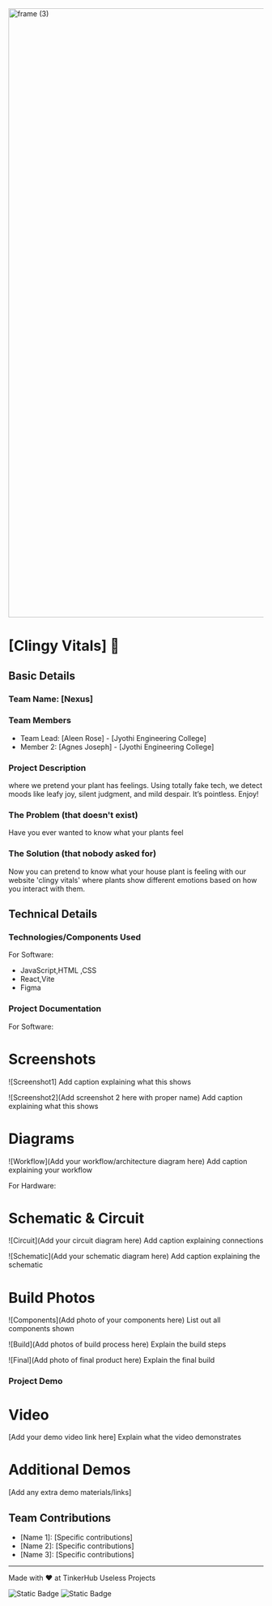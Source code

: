 <img width="3188" height="1202" alt="frame (3)" src="https://github.com/user-attachments/assets/517ad8e9-ad22-457d-9538-a9e62d137cd7" />


# [Clingy Vitals] 🎯


## Basic Details
### Team Name: [Nexus]


### Team Members
- Team Lead: [Aleen Rose] - [Jyothi Engineering College]
- Member 2: [Agnes Joseph] - [Jyothi Engineering College]

### Project Description
 where we pretend 
your plant has feelings.
 Using totally fake tech, we detect 
moods like leafy joy, 
silent judgment, and mild despair. It’s pointless. Enjoy!

### The Problem (that doesn't exist)
Have you ever wanted to know what your plants feel

### The Solution (that nobody asked for)
Now you can pretend to know what your house plant is feeling with our website 'clingy vitals' where plants show different emotions based on how you interact with them.

## Technical Details
### Technologies/Components Used
For Software:
- JavaScript,HTML ,CSS
- React,Vite
- Figma




### Project Documentation
For Software:

# Screenshots 
![Screenshot1]
Add caption explaining what this shows

![Screenshot2](Add screenshot 2 here with proper name)
Add caption explaining what this shows



# Diagrams
![Workflow](Add your workflow/architecture diagram here)
Add caption explaining your workflow

For Hardware:

# Schematic & Circuit
![Circuit](Add your circuit diagram here)
Add caption explaining connections

![Schematic](Add your schematic diagram here)
Add caption explaining the schematic

# Build Photos
![Components](Add photo of your components here)
List out all components shown

![Build](Add photos of build process here)
Explain the build steps

![Final](Add photo of final product here)
Explain the final build

### Project Demo
# Video
[Add your demo video link here]
Explain what the video demonstrates

# Additional Demos
[Add any extra demo materials/links]

## Team Contributions
- [Name 1]: [Specific contributions]
- [Name 2]: [Specific contributions]
- [Name 3]: [Specific contributions]

---
Made with ❤ at TinkerHub Useless Projects 

![Static Badge](https://img.shields.io/badge/TinkerHub-24?color=%23000000&link=https%3A%2F%2Fwww.tinkerhub.org%2F)
![Static Badge](https://img.shields.io/badge/UselessProjects--25-25?link=https%3A%2F%2Fwww.tinkerhub.org%2Fevents%2FQ2Q1TQKX6Q%2FUseless%2520Projects)
